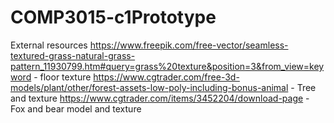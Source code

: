 # COMP3015-c1Prototype

External resources
https://www.freepik.com/free-vector/seamless-textured-grass-natural-grass-pattern_11930799.htm#query=grass%20texture&position=3&from_view=keyword - floor texture
https://www.cgtrader.com/free-3d-models/plant/other/forest-assets-low-poly-including-bonus-animal - Tree and texture
https://www.cgtrader.com/items/3452204/download-page - Fox and bear model and texture
